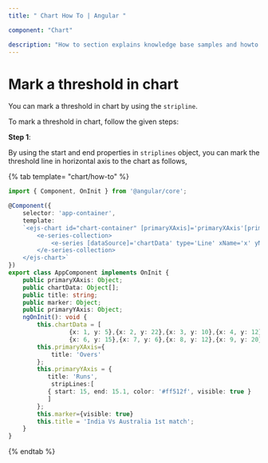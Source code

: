 ```yaml
---
title: " Chart How To | Angular "

component: "Chart"

description: "How to section explains knowledge base samples and howto access different types properties and events of the chart."
---
```


# Mark a threshold in chart

You can mark a threshold in chart by using the `stripline`.

To mark a threshold in chart, follow the given steps:

**Step 1**:

By using the start and end properties in `striplines` object, you can mark the threshold line in horizontal
axis to the chart as follows,

{% tab template= "chart/how-to" %}

```typescript
import { Component, OnInit } from '@angular/core';

@Component({
    selector: 'app-container',
    template:
    `<ejs-chart id="chart-container" [primaryXAxis]='primaryXAxis'[primaryYAxis]='primaryYAxis' [title]='title'>
        <e-series-collection>
            <e-series [dataSource]='chartData' type='Line' xName='x' yName='y' name='Runs' [marker]='marker'></e-series>>
        </e-series-collection>
    </ejs-chart>`
})
export class AppComponent implements OnInit {
    public primaryXAxis: Object;
    public chartData: Object[];
    public title: string;
    public marker: Object;
    public primaryYAxis: Object;
    ngOnInit(): void {
        this.chartData = [
                 {x: 1, y: 5},{x: 2, y: 22},{x: 3, y: 10},{x: 4, y: 12},{x: 5, y: 5},
                 {x: 6, y: 15},{x: 7, y: 6},{x: 8, y: 12},{x: 9, y: 20},{x: 10, y: 7}];
        this.primaryXAxis={
            title: 'Overs'
        };
        this.primaryYAxis = {
           title: 'Runs',
            stripLines:[
           { start: 15, end: 15.1, color: '#ff512f', visible: true }
           ]
        };
        this.marker={visible: true}
        this.title = 'India Vs Australia 1st match';
    }
}
```

{% endtab %}